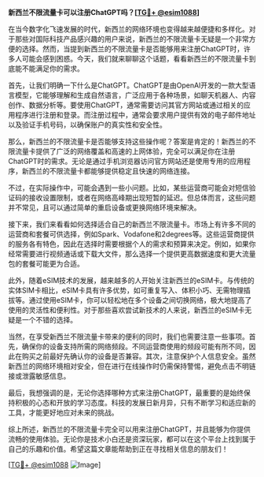**新西兰不限流量卡可以注册ChatGPT吗？[[TG💪+ @esim1088](https://t.me/s/esim1088)]**

在当今数字化飞速发展的时代，新西兰的网络环境也变得越来越便捷和多样化。对于那些对国际科技产品感兴趣的用户来说，新西兰的不限流量卡无疑是一个非常方便的选择。然而，当提到新西兰的不限流量卡是否能够用来注册ChatGPT时，许多人可能会感到困惑。今天，我们就来聊聊这个话题，看看新西兰的不限流量卡到底能不能满足你的需求。

首先，让我们明确一下什么是ChatGPT。ChatGPT是由OpenAI开发的一款大型语言模型，它能够理解和生成自然语言，广泛应用于各种场景，如聊天机器人、内容创作、数据分析等。要使用ChatGPT，通常需要访问其官方网站或通过相关的应用程序进行注册和登录。而注册过程中，通常会要求用户提供有效的电子邮件地址以及验证手机号码，以确保账户的真实性和安全性。

那么，新西兰的不限流量卡是否能够支持这些操作呢？答案是肯定的！新西兰的不限流量卡提供了广泛的网络覆盖和高速的上网体验，完全可以满足你在注册ChatGPT时的需求。无论是通过手机浏览器访问官方网站还是使用专用的应用程序，新西兰的不限流量卡都能够提供稳定且快速的网络连接。

不过，在实际操作中，可能会遇到一些小问题。比如，某些运营商可能会对短信验证码的接收设置限制，或者在网络高峰期出现短暂的延迟。但总体而言，这些问题并不常见，且可以通过简单的重启设备或更换网络环境来解决。

接下来，我们来看看如何选择适合自己的新西兰不限流量卡。市场上有许多不同的运营商和套餐可供选择，例如Spark、Vodafone和2degrees等。这些运营商提供的服务各有特色，因此在选择时需要根据个人的需求和预算来决定。例如，如果你经常需要进行视频通话或下载大文件，那么选择一个提供更高数据速度和更大流量包的套餐可能更为合适。

此外，随着eSIM技术的发展，越来越多的人开始关注新西兰的eSIM卡。与传统的实体SIM卡相比，eSIM卡具有许多优势，如可重复写入、体积小巧、无需物理插拔等。通过使用eSIM卡，你可以轻松地在多个设备之间切换网络，极大地提高了使用的灵活性和便利性。对于那些喜欢尝试新技术的人来说，新西兰的eSIM卡无疑是一个不错的选择。

当然，在享受新西兰不限流量卡带来的便利的同时，我们也需要注意一些事项。首先，确保你的设备支持所需的网络频段。不同运营商使用的频段可能有所不同，因此在购买之前最好先确认你的设备是否兼容。其次，注意保护个人信息安全。虽然新西兰的网络环境相对安全，但在进行在线操作时仍需保持警惕，避免点击不明链接或泄露敏感信息。

最后，我想强调的是，无论你选择哪种方式来注册ChatGPT，最重要的是始终保持积极的心态和开放的学习态度。科技的发展日新月异，只有不断学习和适应新的工具，才能更好地应对未来的挑战。

综上所述，新西兰的不限流量卡完全可以用来注册ChatGPT，并且能够为你提供流畅的使用体验。无论你是技术小白还是资深玩家，都可以在这个平台上找到属于自己的乐趣和价值。希望这篇文章能帮助到正在寻找相关信息的朋友们！

[[TG💪+ @esim1088](https://t.me/s/esim1088) ![Image](https://i.postimg.cc/4NQfJmqS/Snipaste-2025-05-13-00-14-12.png)]